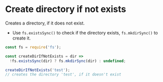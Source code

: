 # Create directory if not exists

Creates a directory, if it does not exist.

* Use `fs.existsSync()` to check if the directory exists, `fs.mkdirSync()` to create it.

```js
const fs = require('fs');

const createDirIfNotExists = dir =>
  !fs.existsSync(dir) ? fs.mkdirSync(dir) : undefined;
```

```js
createDirIfNotExists('test');
// creates the directory 'test', if it doesn't exist
```
